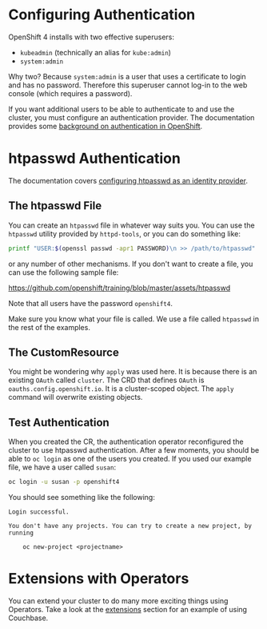 # Configuring Authentication
OpenShift 4 installs with two effective superusers:

* `kubeadmin` (technically an alias for `kube:admin`)
* `system:admin`

Why two? Because `system:admin` is a user that uses a certificate to login
and has no password. Therefore this superuser cannot log-in to the web
console (which requires a password).

If you want additional users to be able to authenticate to and use the
cluster, you must configure an authentication provider. The documentation
provides some [background on authentication in
OpenShift](https://docs.openshift.com/container-platform/4.0/authentication/understanding-authentication.html).

# htpasswd Authentication
The documentation covers [configuring htpasswd as an identity
provider](https://docs.openshift.com/container-platform/4.0/authentication/identity_providers/configuring-htpasswd-identity-provider.html).

## The htpasswd File
You can create an `htpasswd` file in whatever way suits you. You can use the
`htpasswd` utility provided by `httpd-tools`, or you can do something like:

```sh
printf "USER:$(openssl passwd -apr1 PASSWORD)\n >> /path/to/htpasswd"
```

or any number of other mechanisms. If you don't want to create a file, you
can use the following sample file:

https://github.com/openshift/training/blob/master/assets/htpasswd

Note that all users have the password `openshift4`.

Make sure you know what your file is called. We use a file called `htpasswd`
in the rest of the examples.

## The CustomResource
You might be wondering why `apply` was used here. It is because there is an
existing `OAuth` called `cluster`. The CRD that defines `OAuth` is
`oauths.config.openshift.io`. It is a cluster-scoped object. The `apply`
command will overwrite existing objects.

## Test Authentication
When you created the CR, the authentication operator reconfigured the cluster
to use htpasswd authentication. After a few moments, you should be able to
`oc login` as one of the users you created. If you used our example file, we
have a user called `susan`:

```sh
oc login -u susan -p openshift4
```

You should see something like the following:

```
Login successful.

You don't have any projects. You can try to create a new project, by running

    oc new-project <projectname>
```

# Extensions with Operators
You can extend your cluster to do many more exciting things using Operators.
Take a look at the [extensions](07-extensions.md) section for an example of
using Couchbase.
